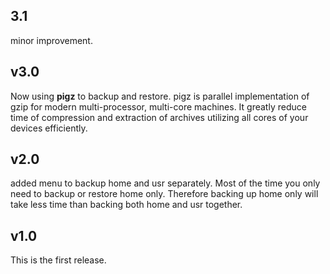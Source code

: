 ## 3.1

minor improvement.

## v3.0

Now using **pigz** to backup and restore.
pigz is parallel implementation of gzip for modern 
multi-processor, multi-core machines.
It greatly reduce time of compression and 
extraction of archives utilizing all cores
of your devices efficiently.

## v2.0

added menu to backup home and usr separately.
Most of the time you only need to backup or restore
home only. 
Therefore backing up home only will take less time than 
backing both home and usr together.

## v1.0

This is the first release.

